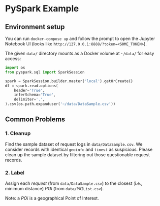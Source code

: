 # PySpark Example

## Environment setup

You can run `docker-compose up` and follow the prompt to open the Jupyter Notebook UI (looks like `http://127.0.0.1:8888/?token=<SOME_TOKEN>`).

The given `data/` directory mounts as a Docker volume at `~/data/` for easy access:

```python
import os
from pyspark.sql import SparkSession

spark = SparkSession.builder.master('local').getOrCreate()
df = spark.read.options(
    header='True',
    inferSchema='True',
    delimiter=',',
).csv(os.path.expanduser('~/data/DataSample.csv'))
```

## Common Problems

### 1. Cleanup

Find the sample dataset of request logs in `data/DataSample.csv`. We consider records with identical `geoinfo` and `timest` as suspicious. Please clean up the sample dataset by filtering out those questionable request records.

### 2. Label

Assign each *request* (from `data/DataSample.csv`) to the closest (i.e., minimum distance) *POI* (from `data/POIList.csv`).

Note: a *POI* is a geographical Point of Interest.

